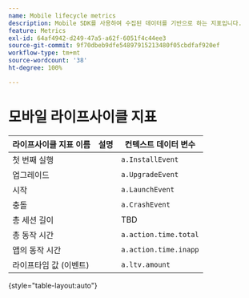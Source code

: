 ```yaml
---
name: Mobile lifecycle metrics
description: Mobile SDK를 사용하여 수집된 데이터를 기반으로 하는 지표입니다.
feature: Metrics
exl-id: 64af4942-d249-47a5-a62f-6051f4c44ee3
source-git-commit: 9f70dbeb9dfe54897915213480f05cbdfaf920ef
workflow-type: tm+mt
source-wordcount: '38'
ht-degree: 100%

---
```


# 모바일 라이프사이클 지표

| 라이프사이클 지표 이름 | 설명 | 컨텍스트 데이터 변수 |
| --- | --- | --- |
| 첫 번째 실행 | | `a.InstallEvent` |
| 업그레이드 | | `a.UpgradeEvent` |
| 시작 | | `a.LaunchEvent` |
| 충돌 | | `a.CrashEvent` |
| 총 세션 길이 | | TBD |
| 총 동작 시간 | | `a.action.time.total` |
| 앱의 동작 시간 | | `a.action.time.inapp` |
| 라이프타임 값 (이벤트) | | `a.ltv.amount` |

{style="table-layout:auto"}
